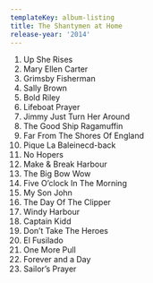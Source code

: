 ```yaml
---
templateKey: album-listing
title: The Shantymen at Home
release-year: '2014'
---
```

1. Up She Rises
2. Mary Ellen Carter
3. Grimsby Fisherman
4. Sally Brown
5. Bold Riley
6. Lifeboat Prayer
7. Jimmy Just Turn Her Around
8. The Good Ship Ragamuffin
9. Far From The Shores Of England
10. Pique La Baleinecd-back
11. No Hopers
12. Make & Break Harbour
13. The Big Bow Wow
14. Five O’clock In The Morning
15. My Son John
16. The Day Of The Clipper
17. Windy Harbour
18. Captain Kidd
19. Don’t Take The Heroes
20. El Fusilado
21. One More Pull
22. Forever and a Day
23. Sailor’s Prayer
